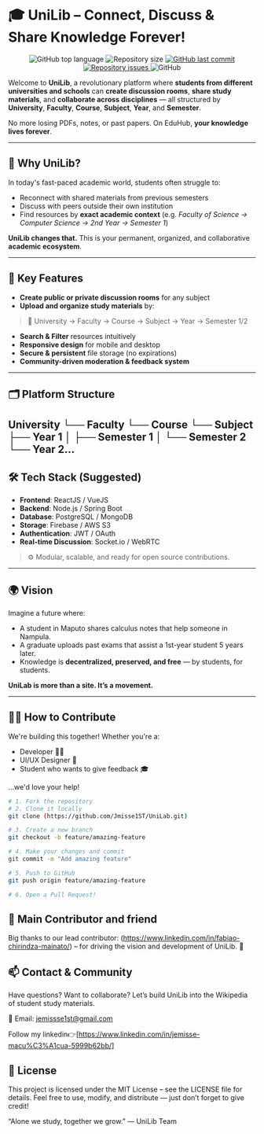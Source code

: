 # 🎓 UniLib – Connect, Discuss & Share Knowledge Forever!


<p align="center">
  <img alt="GitHub top language" src="https://img.shields.io/github/languages/top/Jmisse1ST/ETSI">

  <img alt="Repository size" src="https://img.shields.io/github/repo-size/Jmisse1ST/ETSI">

  <a href="https://github.com/Jmisse1ST/ETSI/commits/master">
    <img alt="GitHub last commit" src="https://img.shields.io/github/last-commit/Jmisse1ST/ETSI">
  </a>

  <a href="https://github.com/Jmisse1ST/ETSI/issues">
    <img alt="Repository issues" src="https://img.shields.io/github/issues/Jmisse1ST/ETSI">
  </a>

  <img alt="GitHub" src="https://img.shields.io/github/license/Jmisse1ST/ETSI">
</p>

Welcome to **UniLib**, a revolutionary platform where **students from different universities and schools** can **create discussion rooms**, **share study materials**, and **collaborate across disciplines** — all structured by **University**, **Faculty**, **Course**, **Subject**, **Year**, and **Semester**.

No more losing PDFs, notes, or past papers. On EduHub, **your knowledge lives forever**.

---

## 🚀 Why UniLib?

In today's fast-paced academic world, students often struggle to:
- Reconnect with shared materials from previous semesters
- Discuss with peers outside their own institution
- Find resources by **exact academic context** (e.g. *Faculty of Science → Computer Science → 2nd Year → Semester 1*)

**UniLib changes that.** This is your permanent, organized, and collaborative **academic ecosystem**.

---

## 🧠 Key Features

- **Create public or private discussion rooms** for any subject  
- **Upload and organize study materials** by:  
> 📍 University → Faculty → Course → Subject → Year → Semester 1/2  

- **Search & Filter** resources intuitively  
- **Responsive design** for mobile and desktop  
- **Secure & persistent** file storage (no expirations)  
- **Community-driven moderation & feedback system**

---

## 🗂️ Platform Structure
University
└── Faculty
└── Course
└── Subject
├── Year 1
│ ├── Semester 1
│ └── Semester 2
└── Year 2...
---

## 🛠️ Tech Stack (Suggested)

- **Frontend**: ReactJS / VueJS  
- **Backend**: Node.js / Spring Boot 
- **Database**: PostgreSQL / MongoDB  
- **Storage**: Firebase / AWS S3  
- **Authentication**: JWT / OAuth  
- **Real-time Discussion**: Socket.io / WebRTC  

> ⚙️ Modular, scalable, and ready for open source contributions.

---

## 🌍 Vision

Imagine a future where:
- A student in Maputo shares calculus notes that help someone in Nampula.
- A graduate uploads past exams that assist a 1st-year student 5 years later.
- Knowledge is **decentralized, preserved, and free** — by students, for students.

**UniLab is more than a site. It’s a movement.**

---

## 🧑‍💻 How to Contribute

We're building this together! Whether you're a:
- Developer 🧑‍💻
- UI/UX Designer 🎨
- Student who wants to give feedback 🎓

...we'd love your help!

```bash
# 1. Fork the repository
# 2. Clone it locally
git clone (https://github.com/Jmisse1ST/UniLab.git)

# 3. Create a new branch
git checkout -b feature/amazing-feature

# 4. Make your changes and commit
git commit -m "Add amazing feature"

# 5. Push to GitHub
git push origin feature/amazing-feature

# 6. Open a Pull Request!
```

## 🙌 Main Contributor and friend
Big thanks to our lead contributor:
(https://www.linkedin.com/in/fabiao-chirindza-mainato/) – for driving the vision and development of UniLib. 🌟

## 📫 Contact & Community
Have questions? Want to collaborate?
Let’s build UniLib into the Wikipedia of student study materials.

📧 Email: jemissse1st@gmail.com

Follow my linkedin👉[https://www.linkedin.com/in/jemisse-macu%C3%A1cua-5999b62bb/]

## 📜 License
This project is licensed under the MIT License – see the LICENSE file for details.
Feel free to use, modify, and distribute — just don’t forget to give credit!

“Alone we study, together we grow.” — UniLib Team
